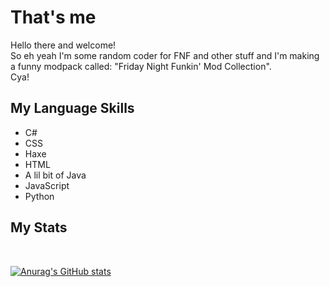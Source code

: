 <h1>That's me</h1>

Hello there and welcome!<br>
So eh yeah I'm some random coder for FNF and other stuff and I'm making a funny modpack called: "Friday Night Funkin' Mod Collection".<br>
Cya!<br>

<h2>My Language Skills</h2>
<ul>
  <li>C#</li>
  <li>CSS</li>
  <li>Haxe</li>
  <li>HTML</li>
  <li>A lil bit of Java</li>
  <li>JavaScript</li>
  <li>Python</li>
</ul>

<h2>My Stats</h2><br>

[![Anurag's GitHub stats](https://github-readme-stats.vercel.app/api?username=LEON-BROTHER&count_private=true)](https://github.com/anuraghazra/github-readme-stats)
